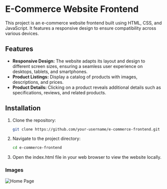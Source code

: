 # E-Commerce Website Frontend

This project is an e-commerce website frontend built using HTML, CSS, and JavaScript. It features a responsive design to ensure compatibility across various devices.

## Features

- **Responsive Design:** The website adapts its layout and design to different screen sizes, ensuring a seamless user experience on desktops, tablets, and smartphones.
- **Product Listings:** Display a catalog of products with images, descriptions, and prices.
- **Product Details:** Clicking on a product reveals additional details such as specifications, reviews, and related products.
  

  

## Installation

1. Clone the repository:

   ```bash
   git clone https://github.com/your-username/e-commerce-frontend.git

   
2. Navigate to the project directory:

   ```bash
   cd e-commerce-frontend


3. Open the index.html file in your web browser to view the website locally.

### Images
![Home Page](images/home.png)
